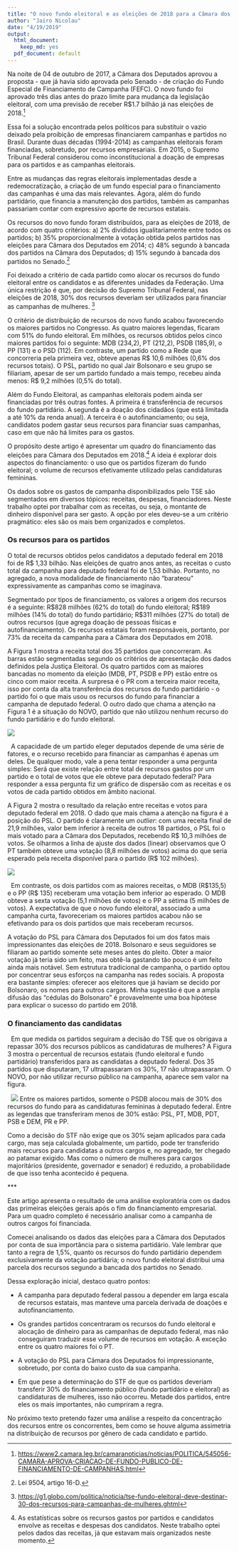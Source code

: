 ```yaml
---
title: "O novo fundo eleitoral e as eleições de 2018 para a Câmara dos Deputados"
author: "Jairo Nicolau"
date: "4/19/2019"
output:
  html_document: 
    keep_md: yes
  pdf_document: default
---
```





Na noite de 04 de outubro de 2017, a Câmara dos Deputados aprovou a proposta -
que já havia sido aprovada pelo Senado - de criação do Fundo Especial de
Financiamento de Campanha (FEFC). O novo fundo foi aprovado três dias antes do
prazo limite para mudança da legislação eleitoral, com uma previsão de receber
R\$1.7 bilhão já nas eleições de 2018.[^1]

[^1]: <https://www2.camara.leg.br/camaranoticias/noticias/POLITICA/545056-CAMARA-APROVA-CRIACAO-DE-FUNDO-PUBLICO-DE-FINANCIAMENTO-DE-CAMPANHAS.html>

Essa foi a solução encontrada pelos políticos para substituir o vazio deixado
pela proibição de empresas financiarem campanhas e partidos no Brasil. Durante
duas décadas (1994-2014) as campanhas eleitorais foram financiadas, sobretudo,
por recursos empresariais. Em 2015, o Supremo Tribunal Federal considerou como
inconstitucional a doação de empresas para os partidos e as campanhas
eleitorais.

Entre as mudanças das regras eleitorais implementadas desde a redemocratização,
a criação de um fundo especial para o financiamento das campanhas é uma das mais
relevantes. Agora, além do fundo partidário, que financia a manutenção dos
partidos, também as campanhas passariam contar com expressivo aporte de recursos
estatais.

Os recursos do novo fundo foram distribuídos, para as eleições de 2018, de
acordo com quatro critérios: a) 2% divididos igualitariamente entre todos os
partidos; b) 35% proporcionalmente à votação obtida pelos partidos nas eleições
para Câmara dos Deputados em 2014; c) 48% segundo à bancada dos partidos na
Câmara dos Deputados; d) 15% segundo à bancada dos partidos no Senado.[^2]

[^2]: Lei 9504, artigo 16-D.

Foi deixado a critério de cada partido como alocar os recursos do fundo
eleitoral entre os candidatos e as diferentes unidades da Federação. Uma única
restrição é que, por decisão do Supremo Tribunal Federal, nas eleições de 2018,
30% dos recursos deveriam ser utilizados para financiar as campanhas de
mulheres. [^3]

[^3]: https://g1.globo.com/politica/noticia/tse-fundo-eleitoral-deve-destinar-30-dos-recursos-para-campanhas-de-mulheres.ghtml

O critério de distribuição de recursos do novo fundo acabou favorecendo os
maiores partidos no Congresso. As quatro maiores legendas, ficaram com 51% do
fundo eleitoral. Em milhões, os recursos obtidos pelos cinco maiores partidos
foi o seguinte: MDB (234,2), PT (212,2), PSDB (185,9), o PP (131) e o PSD (112).
Em contraste, um partido como a Rede que concorreria pela primeira vez, obteve
apenas R\$ 10,6 milhões (0,6% dos recursos totais). O PSL, partido no qual Jair
Bolsonaro e seu grupo se filiariam, apesar de ser um partido fundado a mais
tempo, recebeu ainda menos: R\$ 9,2 milhões (0,5% do total).

Além do Fundo Eleitoral, as campanhas eleitorais podem ainda ser financiadas por
três outras fontes. A primeira é transferência de recursos do fundo partidário.
A segunda é a doação dos cidadãos (que está limitada a até 10% da renda anual).
A terceira é o autofinanciamento; ou seja, candidatos podem gastar seus recursos
para financiar suas campanhas, caso em que não há limites para os gastos.

O propósito deste artigo é apresentar um quadro do financiamento das eleições
para Câmara dos Deputados em 2018.[^4] A ideia é explorar dois aspectos do
financiamento: o uso que os partidos fizeram do fundo eleitoral; o volume de
recursos efetivamente utilizado pelas candidaturas femininas.

[^4]: As estatísticas sobre os recursos gastos por partidos e candidatos envolve
as receitas e despesas dos candidatos. Neste trabalho optei pelos dados das
receitas, já que estavam mais organizados neste momento.

Os dados sobre os gastos de campanha disponibilizados pelo TSE são segmentados
em diversos tópicos: receitas, despesas, financiadores. Neste trabalho optei por
trabalhar com as receitas, ou seja, o montante de dinheiro disponível para ser
gasto. A opção por eles deveu-se a um critério pragmático: eles são os mais bem
organizados e completos.

### Os recursos para os partidos

O total de recursos obtidos pelos candidatos a deputado federal em 2018 foi de
R\$ 1,33 bilhão. Nas eleições de quatro anos antes, as receitas o custo total da
campanha para deputado federal foi de 1,53 bilhão. Portanto, no agregado, a nova
modalidade de financiamento não “barateou” expressivamente as campanhas como se
imaginava.

Segmentado por tipos de financiamento, os valores a origem dos recursos é a
seguinte: R\$828 milhões (62% do total) do fundo eleitoral; R\$189 milhões (14%
do total) do fundo partidário; R\$311 milhões (27% do total) de outros recursos
(que agrega doação de pessoas físicas e autofinanciamento). Os recursos estatais
foram responsáveis, portanto, por 73% da receita da campanha para a Câmara dos
Deputados em 2018.

A Figura 1 mostra a receita total dos 35 partidos que concorreram. As barras
estão segmentadas segundo os critérios de apresentação dos dados definidos pela
Justiça Eleitoral. Os quatro partidos com as maiores bancadas no momento da
eleição (MDB, PT, PSDB e PP) estão entre os cinco com maior receita. A surpresa
é o PR com a terceira maior receita, isso por conta da alta transferência dos
recursos do fundo partidário - o partido foi o que mais usou os recursos do
fundo para financiar a campanha de deputado federal. O outro dado que chama a
atenção na Figura 1 é a situação do NOVO, partido que não utilizou nenhum
recurso do fundo partidário e do fundo eleitoral.


![](nexo_paper_files/figure-html/unnamed-chunk-2-1.png)<!-- -->

 
A capacidade de um partido eleger deputados depende de uma série de fatores, e o
recurso recebido para financiar as campanhas é apenas um deles. De qualquer
modo, vale a pena tentar responder a uma pergunta simples: Será que existe
relação entre total de recursos gastos por um partido e o total de votos que ele
obteve para deputado federal? Para responder a essa pergunta fiz um gráfico de
dispersão com as receitas e os votos de cada partido obtidos em âmbito nacional.

A Figura 2 mostra o resultado da relação entre receitas e votos para deputado
federal em 2018. O dado que mais chama a atenção na figura é a posição do PSL. O
partido é claramente um *outlier*: com uma receita final de 21,9 milhões, valor
bem inferior à receita de outros 18 partidos, o PSL foi o mais votado para a
Câmara dos Deputados, recebendo R\$ 10,3 milhões de votos. Se olharmos a linha
de ajuste dos dados (linear) observamos que O PT também obteve uma votação (8,8
milhões de votos) acima do que seria esperado pela receita disponível para o
partido (R\$ 102 milhões).


![](nexo_paper_files/figure-html/unnamed-chunk-3-1.png)<!-- -->

 
Em contraste, os dois partidos com as maiores receitas, o MDB (R\$135,5) e o PP
(R\$ 135) receberam uma votação bem inferior ao esperado. O MDB obteve a sexta
votação (5,1 milhões de votos) e o PP a sétima (5 milhões de votos). A
expectativa de que o novo fundo eleitoral, associado a uma campanha curta,
favoreceriam os maiores partidos acabou não se efetivando para os dois partidos
que mais receberam recursos.

A votação do PSL para Câmara dos Deputados foi um dos fatos mais impressionantes
das eleições de 2018. Bolsonaro e seus seguidores se filiaram ao partido somente
sete meses antes do pleito. Obter a maior votação já teria sido um feito, mas
obtê-la gastando tão pouco é um feito ainda mais notável. Sem estrutura
tradicional de campanha, o partido optou por concentrar seus esforços na
campanha nas redes sociais. A proposta era bastante simples: oferecer aos
eleitores que já haviam se decido por Bolsonaro, os nomes para outros cargos.
Minha sugestão é que a ampla difusão das “cédulas do Bolsonaro” é provavelmente
uma boa hipótese para explicar o sucesso do partido em 2018.

### O financiamento das candidatas

 
Em que medida os partidos seguiram a decisão do TSE que os obrigava a repassar
30% dos recursos públicos as candidaturas de mulheres? A Figura 3 mostra o
percentual de recursos estatais (fundo eleitoral e fundo partidário)
transferidos para as candidatas a deputado federal. Dos 35 partidos que
disputaram, 17 ultrapassaram os 30%, 17 não ultrapassaram. O NOVO, por não
utilizar recurso público na campanha, aparece sem valor na figura.

 
![](nexo_paper_files/figure-html/unnamed-chunk-4-1.png)<!-- -->
Entre os maiores partidos, somente o PSDB alocou mais de 30% dos recursos do
fundo para as candidaturas femininas à deputado federal. Entre as legendas que
transferiram menos de 30% estão: PSL, PT, MDB, PDT, PSB e DEM, PR e PP.

Como a decisão do STF não exige que os 30% sejam aplicados para cada cargo, mas
seja calculada globalmente, um partido, pode ter transferido mais recursos para
candidatas a outros cargos e, no agregado, ter chegado ao patamar exigido. Mas
como o número de mulheres para cargos majoritários (presidente, governador e
senador) é reduzido, a probabilidade de que isso tenha acontecido é pequena.


\*\*\*

Este artigo apresenta o resultado de uma análise exploratória com os dados das
primeiras eleições gerais após o fim do financiamento empresarial. Para um
quadro completo é necessário analisar como a campanha de outros cargos foi
financiada.

Comecei analisando os dados das eleições para a Câmara dos Deputados por conta
de sua importância para o sistema partidário. Vale lembrar que tanto a regra de
1,5%, quanto os recursos do fundo partidário dependem exclusivamente da votação
partidária; o novo fundo eleitoral distribui uma parcela dos recursos segundo a
bancada dos partidos no Senado.

Dessa exploração inicial, destaco quatro pontos:

-   A campanha para deputado federal passou a depender em larga escala de
    recursos estatais, mas manteve uma parcela derivada de doações e
    autofinanciamento.

-   Os grandes partidos concentraram os recursos do fundo eleitoral e alocação
    de dinheiro para as campanhas de deputado federal, mas não conseguiram
    traduzir esse volume de recursos em votação. A exceção entre os quatro
    maiores foi o PT.

-   A votação do PSL para Câmara dos Deputados foi impressionante, sobretudo,
    por conta do baixo custo da sua campanha.

-   Em que pese a determinação do STF de que os partidos deveriam transferir 30%
    do financiamento público (fundo partidário e eleitoral) as candidaturas de
    mulheres, isso não ocorreu. Metade dos partidos, entre eles os mais
    importantes, não cumpriram a regra.

No próximo texto pretendo fazer uma análise a respeito da concentração dos
recursos entre os concorrentes, bem como se houve alguma assimetria na
distribuição de recursos por gênero de cada candidato e partido.
